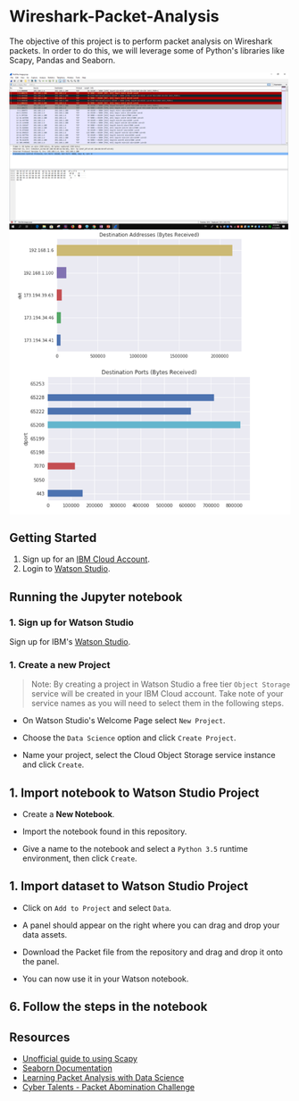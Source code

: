 # Wireshark-Packet-Analysis
The objective of this project is to perform packet analysis on Wireshark packets. In order to do this, we will leverage some of Python's libraries like Scapy, Pandas and Seaborn. 

<img src="https://github.com/bedangSen/Wireshark-Packet-Analysis/blob/master/Images/wireshark.png?raw=true" width="500" alt="Wireshark Packet Analysis" align="middle">
<img src="https://github.com/bedangSen/Wireshark-Packet-Analysis/blob/master/Images/Address%20Destination.png?raw=true" width="600" alt="Destination Address Traffic" align="middle">
<img src="https://github.com/bedangSen/Wireshark-Packet-Analysis/blob/master/Images/Port%20Destination.png?raw=true" width="600" alt="Destination Port Traffic" align="middle">

## Getting Started 

1. Sign up for an [IBM Cloud Account](https://console.bluemix.net/registration/).
1. Login to [Watson Studio](https://www.ibm.com/cloud/watson-studio).

## Running the Jupyter notebook

### 1. Sign up for Watson Studio

Sign up for IBM's [Watson Studio](https://dataplatform.ibm.com/).

### 1. Create a new Project

> Note: By creating a project in Watson Studio a free tier `Object Storage` service will be created in your IBM Cloud account. Take note of your service names as you will need to select them in the following steps.

* On Watson Studio's Welcome Page select `New Project`.

* Choose the `Data Science` option and click `Create Project`.

* Name your project, select the Cloud Object Storage service instance and click `Create`.

## 1. Import notebook to Watson Studio Project

* Create a **New Notebook**.

* Import the notebook found in this repository.

* Give a name to the notebook and select a `Python 3.5` runtime environment, then click `Create`.

## 1. Import dataset to Watson Studio Project

* Click on `Add to Project` and select `Data`.

* A panel should appear on the right where you can drag and drop your data assets. 

* Download the Packet file from the repository and drag and drop it onto the panel. 

* You can now use it in your Watson notebook. 

## 6. Follow the steps in the notebook

## Resources 
+ [Unofficial guide to using Scapy](https://theitgeekchronicles.files.wordpress.com/2012/05/scapyguide1.pdf)
+ [Seaborn Documentation](https://seaborn.pydata.org/)
+ [Learning Packet Analysis with Data Science](https://secdevops.ai/learning-packet-analysis-with-data-science-5356a3340d4e)
+ [Cyber Talents - Packet Abomination Challenge](https://cybertalents.com/challenges/forensics/packet-abomination)
